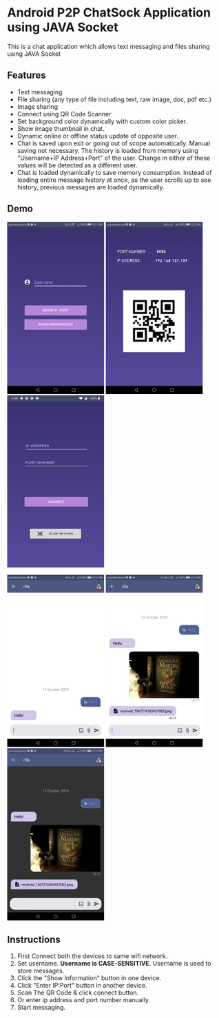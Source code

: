 # Android P2P ChatSock Application using JAVA Socket

This is a chat application which allows text messaging and files sharing using JAVA Socket


## Features
 - Text messaging 
 - File sharing (any type of file including text, raw image, doc, pdf etc.)
 - Image sharing
 - Connect using QR Code Scanner
 - Set background color dynamically with custom color picker.
 - Show image thumbnail in chat.
 - Dynamic online or offline status update of opposite user.
 - Chat is saved upon exit or going out of scope automatically. Manual saving not necessary. The history is loaded from memory using "Username+IP Address+Port" of the user. Change in either of these values will be detected as a different user.
 - Chat is loaded dynamically to save memory consumption. Instead of loading entire message history at once, as the user scrolls up to see history, previous messages are loaded dynamically.


## Demo
<img src="app/src/main/res/photo_2019-10-15_16-17-37.jpg" width="225" height="400"> <img src="app/src/main/res/photo_2019-10-15_16-17-52.jpg" width="225" height="400"> <img src="app/src/main/res/photo_2019-10-15_16-30-26.jpg" width="225" height="400"> 

<img src="app/src/main/res/photo_2019-10-15_16-17-44.jpg" width="225" height="400"> <img src="app/src/main/res/photo_2019-10-15_16-17-34.jpg" width="225" height="400"><img src="app/src/main/res/photo_2019-10-15_16-17-48.jpg" width="225" height="400">




## Instructions

  1. First Connect both the devices to same wifi network.
  2. Set username. <strong>Username is CASE-SENSITIVE</strong>. Username is used to store messages.
  3. Click the "Show Information" button in one device.  
  4. Click "Enter IP:Port" button in another device.  
  5. Scan The QR Code & click connect button.  
  6. Or enter ip address and port number manually.  
  7. Start messaging.
  

